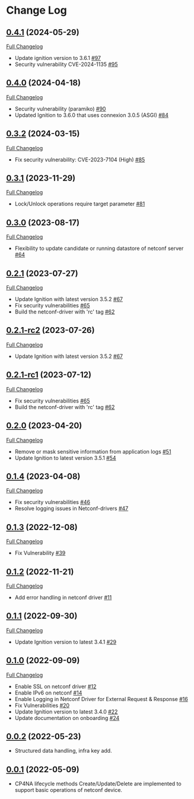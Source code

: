 # Change Log

## [0.4.1](https://github.com/IBM/netconf-driver/tree/0.4.1) (2024-05-29)
[Full Changelog](https://github.com/IBM/netconf-driver/compare/0.4.0...0.4.1)

- Update ignition version to 3.6.1 [\#97](https://github.com/IBM/netconf-driver/issues/97)
- Security vulnerability CVE-2024-1135 [\#95](https://github.com/IBM/netconf-driver/issues/95)

## [0.4.0](https://github.com/IBM/netconf-driver/tree/0.4.0) (2024-04-18)
[Full Changelog](https://github.com/IBM/netconf-driver/compare/0.3.2...0.4.0)

- Security vulnerability (paramiko) [\#90](https://github.com/IBM/netconf-driver/issues/90)
- Updated Ignition to 3.6.0 that uses connexion 3.0.5 (ASGI) [\#84](https://github.com/IBM/netconf-driver/issues/84)

## [0.3.2](https://github.com/IBM/netconf-driver/tree/0.3.2) (2024-03-15)
[Full Changelog](https://github.com/IBM/netconf-driver/compare/0.3.1...0.3.2)

- Fix security vulnerability: CVE-2023-7104 (High) [\#85](https://github.com/IBM/netconf-driver/issues/85)

## [0.3.1](https://github.com/IBM/netconf-driver/tree/0.3.1) (2023-11-29)
[Full Changelog](https://github.com/IBM/netconf-driver/compare/0.3.0...0.3.1)

- Lock/Unlock operations require target parameter [\#81](https://github.com/IBM/netconf-driver/issues/81)
  
## [0.3.0](https://github.com/IBM/netconf-driver/tree/0.3.0) (2023-08-17)
[Full Changelog](https://github.com/IBM/netconf-driver/compare/0.2.1...0.3.0)

- Flexibility to update candidate or running datastore of netconf server [\#64](https://github.com/IBM/netconf-driver/issues/64)

## [0.2.1](https://github.com/IBM/netconf-driver/tree/0.2.1) (2023-07-27)
[Full Changelog](https://github.com/IBM/netconf-driver/compare/0.2.1-rc2...0.2.1)

- Update Ignition with latest version 3.5.2 [\#67](https://github.com/IBM/netconf-driver/issues/67)
- Fix security vulnerabilities [\#65](https://github.com/IBM/netconf-driver/issues/65)
- Build the netconf-driver with 'rc' tag [\#62](https://github.com/IBM/netconf-driver/issues/62)

## [0.2.1-rc2](https://github.com/IBM/netconf-driver/tree/0.2.1-rc2) (2023-07-26)
[Full Changelog](https://github.com/IBM/netconf-driver/compare/0.2.1-rc1...0.2.1-rc2)

- Update Ignition with latest version 3.5.2 [\#67](https://github.com/IBM/netconf-driver/issues/67)

## [0.2.1-rc1](https://github.com/IBM/netconf-driver/tree/0.2.1-rc1) (2023-07-12)
[Full Changelog](https://github.com/IBM/netconf-driver/compare/0.2.0...0.2.1-rc1)

- Fix security vulnerabilities [\#65](https://github.com/IBM/netconf-driver/issues/65)
- Build the netconf-driver with 'rc' tag [\#62](https://github.com/IBM/netconf-driver/issues/62)

## [0.2.0](https://github.com/IBM/netconf-driver/tree/0.2.0) (2023-04-20)
[Full Changelog](https://github.com/IBM/netconf-driver/compare/0.1.4...0.2.0)

- Remove or mask sensitive information from application logs [\#51](https://github.com/IBM/netconf-driver/issues/51)
- Update Ignition to latest version 3.5.1 [\#54](https://github.com/IBM/netconf-driver/issues/54)


## [0.1.4](https://github.com/IBM/netconf-driver/tree/0.1.4) (2023-04-08)
[Full Changelog](https://github.com/IBM/netconf-driver/compare/0.1.3...0.1.4)

- Fix security vulnerabilities [\#46](https://github.com/IBM/netconf-driver/issues/46)
- Resolve logging issues in Netconf-drivers [\#47](https://github.com/IBM/netconf-driver/issues/47)


## [0.1.3](https://github.com/IBM/netconf-driver/tree/0.1.3) (2022-12-08)
[Full Changelog](https://github.com/IBM/netconf-driver/compare/0.1.2...0.1.3)

- Fix Vulnerability  [\#39](https://github.com/IBM/netconf-driver/issues/39)

## [0.1.2](https://github.com/IBM/netconf-driver/tree/0.1.2) (2022-11-21)
[Full Changelog](https://github.com/IBM/netconf-driver/compare/0.1.1...0.1.2)

- Add error handling in netconf driver [\#11](https://github.com/IBM/netconf-driver/issues/11)

## [0.1.1](https://github.com/IBM/netconf-driver/tree/0.1.1) (2022-09-30)
[Full Changelog](https://github.com/IBM/netconf-driver/compare/0.1.0...0.1.1)

- Update Ignition version to latest 3.4.1 [\#29](https://github.com/IBM/netconf-driver/issues/29)

## [0.1.0](https://github.com/IBM/netconf-driver/tree/0.1.0) (2022-09-09)
[Full Changelog](https://github.com/IBM/netconf-driver/compare/0.0.2...0.1.0)

- Enable SSL on netconf driver [\#12](https://github.com/IBM/netconf-driver/issues/12)
- Enable IPv6 on netconf [\#14](https://github.com/IBM/netconf-driver/issues/14)
- Enable Logging in Netconf Driver for External Request & Response [\#16](https://github.com/IBM/netconf-driver/issues/16)
- Fix Vulnerabilities [\#20](https://github.com/IBM/netconf-driver/issues/20)
- Update Ignition version to latest 3.4.0 [\#22](https://github.com/IBM/netconf-driver/issues/22)
- Update documentation on onboarding [\#24](https://github.com/IBM/netconf-driver/issues/24)


## [0.0.2](https://github.com/IBM/netconf-driver/tree/0.0.2) (2022-05-23)

- Structured data handling, infra key add.


## [0.0.1](https://github.com/IBM/netconf-driver/tree/0.0.1) (2022-05-09)

- CP4NA lifecycle methods Create/Update/Delete are implemented to support basic operations of netconf device.
